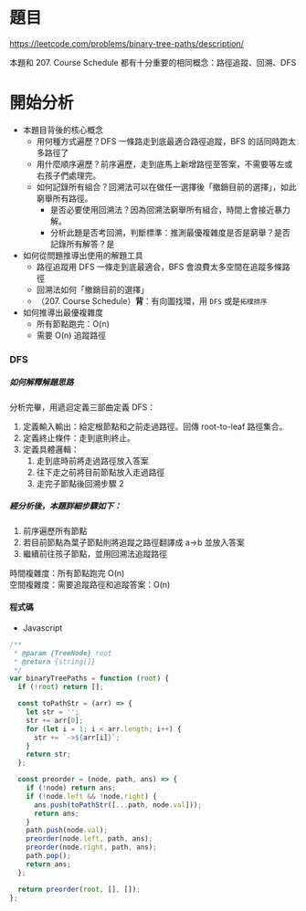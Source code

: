 # 題目

https://leetcode.com/problems/binary-tree-paths/description/

本題和 207. Course Schedule 都有十分重要的相同概念：路徑追蹤、回溯、DFS

# 開始分析

- 本題目背後的核心概念
  - 用何種方式遍歷？DFS 一條路走到底最適合路徑追蹤，BFS 的話同時跑太多路徑了
  - 用什麼順序遍歷？前序遍歷，走到底馬上新增路徑至答案，不需要等左或右孩子們處理完。
  - 如何記錄所有組合？回溯法可以在做任一選擇後「撤銷目前的選擇」，如此窮舉所有路徑。
    - 是否必要使用回溯法？因為回溯法窮舉所有組合，時間上會接近暴力解。
    - 分析此題是否考回溯，判斷標準：推測最優複雜度是否是窮舉？是否記錄所有解答？是
- 如何從問題推導出使用的解題工具
  - 路徑追蹤用 DFS 一條走到底最適合，BFS 會浪費太多空間在追蹤多條路徑
  - 回溯法如何「撤銷目前的選擇」
  - （207. Course Schedule）**背**：有向圖找環，用 `DFS` 或是`拓樸排序`
- 如何推導出最優複雜度
  - 所有節點跑完：O(n)
  - 需要 O(n) 追蹤路徑

### DFS

##### 如何解釋解題思路

分析完畢，用遞迴定義三部曲定義 DFS：

1. 定義輸入輸出：給定根節點和之前走過路徑。回傳 root-to-leaf 路徑集合。
2. 定義終止條件：走到底則終止。
3. 定義具體邏輯：
   1. 走到底時前將走過路徑放入答案
   2. 往下走之前將目前節點放入走過路徑
   3. 走完子節點後回溯步驟 2

##### 經分析後，本題詳細步驟如下：
1. 前序遍歷所有節點
2. 若目前節點為葉子節點則將追蹤之路徑翻譯成 a->b 並放入答案
3. 繼續前往孩子節點，並用回溯法追蹤路徑

時間複雜度：所有節點跑完 O(n)  
空間複雜度：需要追蹤路徑和追蹤答案：O(n)

#### 程式碼

- Javascript

```js
/**
 * @param {TreeNode} root
 * @return {string[]}
 */
var binaryTreePaths = function (root) {
  if (!root) return [];

  const toPathStr = (arr) => {
    let str = '';
    str += arr[0];
    for (let i = 1; i < arr.length; i++) {
      str += `->${arr[i]}`;
    }
    return str;
  };

  const preorder = (node, path, ans) => {
    if (!node) return ans;
    if (!node.left && !node.right) {
      ans.push(toPathStr([...path, node.val]));
      return ans;
    }
    path.push(node.val);
    preorder(node.left, path, ans);
    preorder(node.right, path, ans);
    path.pop();
    return ans;
  };

  return preorder(root, [], []);
};
```
